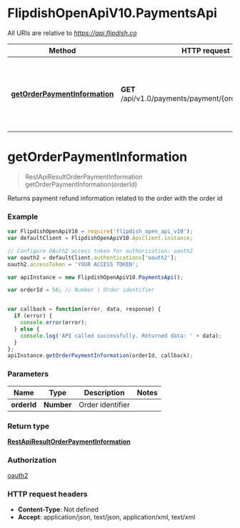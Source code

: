 # FlipdishOpenApiV10.PaymentsApi

All URIs are relative to *https://api.flipdish.co*

Method | HTTP request | Description
------------- | ------------- | -------------
[**getOrderPaymentInformation**](PaymentsApi.md#getOrderPaymentInformation) | **GET** /api/v1.0/payments/payment/{orderId}/refundable | Returns payment refund information related to the order with the order id


<a name="getOrderPaymentInformation"></a>
# **getOrderPaymentInformation**
> RestApiResultOrderPaymentInformation getOrderPaymentInformation(orderId)

Returns payment refund information related to the order with the order id

### Example
```javascript
var FlipdishOpenApiV10 = require('flipdish_open_api_v10');
var defaultClient = FlipdishOpenApiV10.ApiClient.instance;

// Configure OAuth2 access token for authorization: oauth2
var oauth2 = defaultClient.authentications['oauth2'];
oauth2.accessToken = 'YOUR ACCESS TOKEN';

var apiInstance = new FlipdishOpenApiV10.PaymentsApi();

var orderId = 56; // Number | Order identifier


var callback = function(error, data, response) {
  if (error) {
    console.error(error);
  } else {
    console.log('API called successfully. Returned data: ' + data);
  }
};
apiInstance.getOrderPaymentInformation(orderId, callback);
```

### Parameters

Name | Type | Description  | Notes
------------- | ------------- | ------------- | -------------
 **orderId** | **Number**| Order identifier | 

### Return type

[**RestApiResultOrderPaymentInformation**](RestApiResultOrderPaymentInformation.md)

### Authorization

[oauth2](../README.md#oauth2)

### HTTP request headers

 - **Content-Type**: Not defined
 - **Accept**: application/json, text/json, application/xml, text/xml

